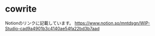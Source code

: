 # cowrite
Notionのリンクに記載しています。
https://www.notion.so/mntdsgn/WIP-Studio-cad9a4901b3c4140ae54fa22bd3b7aad
